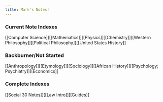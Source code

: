 ```yaml
---
title: Mark's Notes! 
---
```


### Current Note Indexes
[[Computer Science]][[Mathematics]][[Physics]][[Chemistry]][[Western Philosophy]][[Political Philosophy]][[United States History]]

### Backburner/Not Started 
[[Anthropology]][[Etymology]][[Sociology]][[African History]][[Psychology; Psychiatry]][[Economics]]

### Complete Indexes
[[Social 30 Notes]][[Law Intro]][[Guides]]
